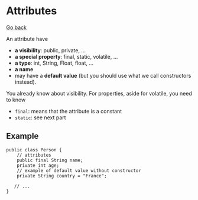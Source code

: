 # Attributes

[Go back](..)

An attribute have

* **a visibility**: public, private, ...
* **a special property**: final, static, volatile, ...
* **a type**: int, String, Float, float, ...
* **a name**
* may have a **default value** (but you should
  use what we call constructors instead).

You already know about visibility. For properties,
aside for volatile, you need to know

* `final`: means that the attribute is a constant
* ``static``: see next part

## Example

```
public class Person {
    // attributes
    public final String name;
    private int age;
    // example of default value without constructor
    private String country = "France";

   // ...
}
```